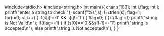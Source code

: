 #include<stdio.h>
#include<string.h>
int main(){
char s[100];
int i,flag;
int l;
printf("enter a string to check:");
scanf("%s",s);
l=strlen(s);
flag=1;
for(i=0;i<l;i++)
{
if(s[i]!='0' && s[i]!='1')
{
 flag=0;
}
}
if(flag!=1)
printf("string is Not Valid\n");
if(flag==1)
{
if (s[0]=='0'&&s[l-1]=='1')
printf("string is accepted\n");
else
printf("string is Not accepted\n");
}
}
